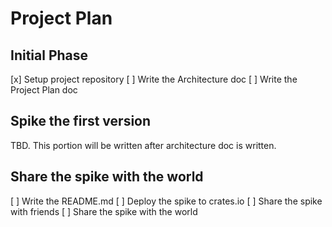 # Project Plan

## Initial Phase

[x] Setup project repository
[ ] Write the Architecture doc
[ ] Write the Project Plan doc

## Spike the first version

TBD. This portion will be written after architecture doc is written.

## Share the spike with the world

[ ] Write the README.md
[ ] Deploy the spike to crates.io
[ ] Share the spike with friends
[ ] Share the spike with the world
